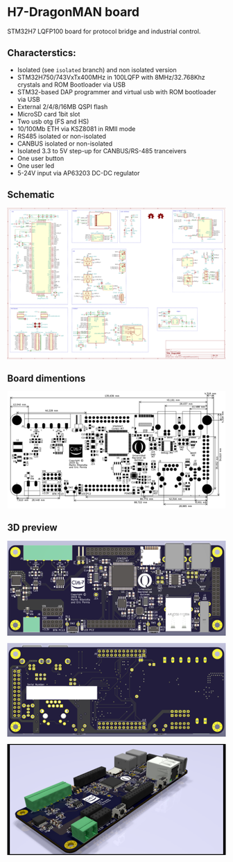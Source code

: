 # H7-DragonMAN board

STM32H7 LQFP100 board for protocol bridge and industrial control.

## Characterstics:

 - Isolated (see `isolated` branch) and non isolated version
 - STM32H750/743VxTx400MHz in 100LQFP with 8MHz/32.768Khz crystals and ROM Bootloader via USB
 - STM32-based DAP programmer and virtual usb with ROM bootloader via USB
 - External 2/4/8/16MB QSPI flash
 - MicroSD card 1bit slot
 - Two usb otg (FS and HS)
 - 10/100Mb ETH via KSZ8081 in RMII mode
 - RS485 isolated or non-isolated
 - CANBUS isolated or non-isolated
 - Isolated 3.3 to 5V step-up for CANBUS/RS-485 tranceivers
 - One user button
 - One user led
 - 5-24V input via AP63203 DC-DC regulator

## Schematic

![Schematic](docs/dragonmanh7.png)

## Board dimentions

![Outline](docs/pcb-dimentions.png)

## 3D preview

![top](docs/h7-top.png)

![bottom](docs/h7-bottom.png)

![potrail](docs/h7-potrail.png)
